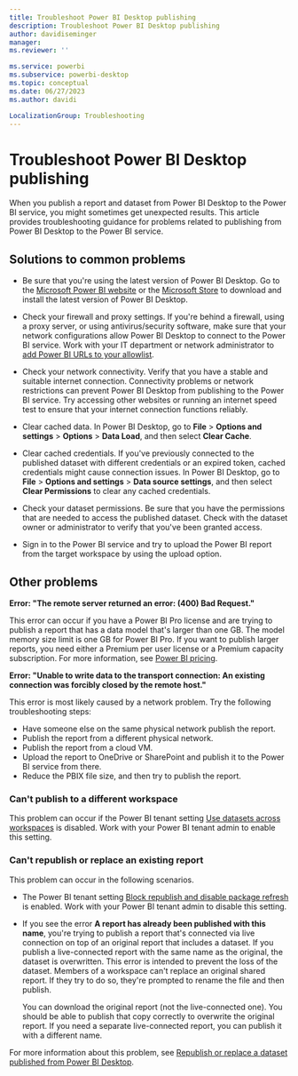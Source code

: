```yaml
---
title: Troubleshoot Power BI Desktop publishing
description: Troubleshoot Power BI Desktop publishing
author: davidiseminger
manager: 
ms.reviewer: ''

ms.service: powerbi
ms.subservice: powerbi-desktop
ms.topic: conceptual
ms.date: 06/27/2023
ms.author: davidi

LocalizationGroup: Troubleshooting
---
```


# Troubleshoot Power BI Desktop publishing

When you publish a report and dataset from Power BI Desktop to the Power BI service, you might sometimes get unexpected results. This article provides troubleshooting guidance for problems related to publishing from Power BI Desktop to the Power BI service.

## Solutions to common problems

- Be sure that you're using the latest version of Power BI Desktop. Go to the [Microsoft Power BI website](https://powerbi.microsoft.com/downloads/) or the [Microsoft Store](https://apps.microsoft.com/store/detail/power-bi-desktop/9NTXR16HNW1T) to download and install the latest version of Power BI Desktop. 

- Check your firewall and proxy settings. If you're behind a firewall, using a proxy server, or using antivirus/security software, make sure that your network configurations allow Power BI Desktop to connect to the Power BI service. Work with your IT department or network administrator to [add Power BI URLs to your allowlist](/power-bi/admin/power-bi-allow-list-urls). 

- Check your network connectivity. Verify that you have a stable and suitable internet connection. Connectivity problems or network restrictions can prevent Power BI Desktop from publishing to the Power BI service. Try accessing other websites or running an internet speed test to ensure that your internet connection functions reliably.

- Clear cached data. In Power BI Desktop, go to **File** > **Options and settings** > **Options** > **Data Load**, and then select **Clear Cache**.

- Clear cached credentials. If you've previously connected to the published dataset with different credentials or an expired token, cached credentials might cause connection issues. In Power BI Desktop, go to **File** > **Options and settings** > **Data source settings**, and then select **Clear Permissions** to clear any cached credentials.

- Check your dataset permissions. Be sure that you have the permissions that are needed to access the published dataset. Check with the dataset owner or administrator to verify that you've been granted access.

- Sign in to the Power BI service and try to upload the Power BI report from the target workspace by using the upload option.

## Other problems

**Error: "The remote server returned an error: (400) Bad Request."**

This error can occur if you have a Power BI Pro license and are trying to publish a report that has a data model that's larger than one GB. The model memory size limit is one GB for Power BI Pro. If you want to publish larger reports, you need either a Premium per user license or a Premium capacity subscription. For more information, see [Power BI pricing](https://powerbi.microsoft.com/pricing/). 

**Error: "Unable to write data to the transport connection: An existing connection was forcibly closed by the remote host."**

This error is most likely caused by a network problem. Try the following troubleshooting steps:

- Have someone else on the same physical network publish the report.
- Publish the report from a different physical network.
- Publish the report from a cloud VM.
- Upload the report to OneDrive or SharePoint and publish it to the Power BI service from there.
- Reduce the PBIX file size, and then try to publish the report.

### Can't publish to a different workspace

This problem can occur if the Power BI tenant setting [Use datasets across workspaces](/power-bi/admin/service-admin-portal-workspace#use-datasets-across-workspaces) is disabled. Work with your Power BI tenant admin to enable this setting.

### Can't republish or replace an existing report

This problem can occur in the following scenarios.

- The Power BI tenant setting [Block republish and disable package refresh](/power-bi/admin/service-admin-portal-dataset-security#block-republish-and-disable-package-refresh) is enabled. Work with your Power BI tenant admin to disable this setting.

- If you see the error **A report has already been published with this name**, you're trying to publish a report that's connected via live connection on top of an original report that includes a dataset. If you publish a live-connected report with the same name as the original, the dataset is overwritten. This error is intended to prevent the loss of the dataset. Members of a workspace can't replace an original shared report. If they try to do so, they're prompted to rename the file and then publish.

   You can download the original report (not the live-connected one). You should be able to publish that copy correctly to overwrite the original report. If you need a separate live-connected report, you can publish it with a different name.

For more information about this problem, see [Republish or replace a dataset published from Power BI Desktop](/power-bi/create-reports/desktop-upload-desktop-files#republish-or-replace-a-dataset-published-from-power-bi-desktop).